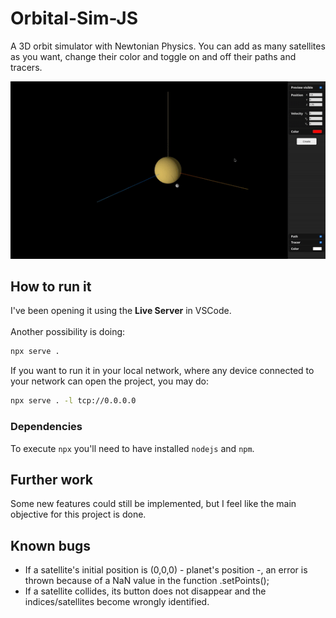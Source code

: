 # Orbital-Sim-JS

A 3D orbit simulator with Newtonian Physics. You can add as many satellites as you want, change their color and toggle on and off their paths and tracers.<br>

![Example-of-usage](media/orbital-sim-js-animated.gif)

## How to run it
I've been opening it using the **Live Server** in VSCode.<br><br>
Another possibility is doing:
```bash
npx serve .
```
If you want to run it in your local network, where any device connected to your network can open the project, you may do:
```bash
npx serve . -l tcp://0.0.0.0
```

### Dependencies
To execute <code>npx</code> you'll need to have installed <code>nodejs</code> and <code>npm</code>.

## Further work
Some new features could still be implemented, but I feel like the main objective for this project is done.

## Known bugs
- If a satellite's initial position is (0,0,0) - planet's position -, an error is thrown because of a NaN value in the function .setPoints();
- If a satellite collides, its button does not disappear and the indices/satellites become wrongly identified.
